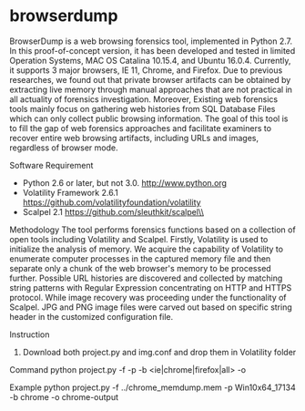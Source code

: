 # browserdump

BrowserDump is a web browsing forensics tool, implemented in Python 2.7. In this proof-of-concept version, it has been developed and tested in limited Operation Systems, MAC OS Catalina 10.15.4, and Ubuntu 16.0.4. Currently, it supports 3 major browsers, IE 11, Chrome, and Firefox. Due to previous researches, we found out that private browser artifacts can be obtained by extracting live memory through manual approaches that are not practical in all actuality of forensics investigation. Moreover, Existing web forensics tools mainly focus on gathering web histories from SQL Database Files which can only collect public browsing information. The goal of this tool is to fill the gap of web forensics approaches and facilitate examiners to recover entire web browsing artifacts, including URLs and images, regardless of browser mode.

Software Requirement
- Python 2.6 or later, but not 3.0. http://www.python.org
- Volatility Framework 2.6.1 https://github.com/volatilityfoundation/volatility
- Scalpel 2.1 https://github.com/sleuthkit/scalpel\\

Methodology
The tool performs forensics functions based on a collection of open tools including Volatility and Scalpel. Firstly, Volatility is used to initialize the analysis of memory. We acquire the capability of Volatility to enumerate computer processes in the captured memory file and then separate only a chunk of the web browser's memory to be processed further. Possible URL histories are discovered and collected by matching string patterns with Regular Expression concentrating on HTTP and HTTPS protocol. While image recovery was proceeding under the functionality of Scalpel. JPG and PNG image files were carved out based on specific string header in the customized configuration file.

Instruction
1. Download both project.py and img.conf and drop them in Volatility folder

Command
python project.py -f <inputfile> -p <profile> -b <ie|chrome|firefox|all> -o <output>

Example
python project.py -f ../chrome_memdump.mem -p Win10x64_17134 -b chrome -o chrome-output

##
